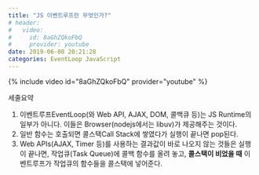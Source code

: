 ```yaml
---
title: "JS 이벤트루프란 무엇인가?"
# header:
#   video:
#     id: 8aGhZQkoFbQ
#     provider: youtube
date: 2019-06-08 20:21:28
categories: EventLoop JavaScript
---
```


{% include video id="8aGhZQkoFbQ" provider="youtube" %}

세줄요약
1. 이벤트루프EventLoop(와 Web API, AJAX, DOM, 콜백큐 등)는 JS Runtime의 일부가 아니다. 이들은 Browser(nodejs에서는 libuv)가 제공해주는 것이다.
2. 일반 함수는 호출되면 콜스택Call Stack에 쌓였다가 실행이 끝나면 pop된다.
3. Web APIs(AJAX, Timer 등)를 사용하는 결과값이 바로 나오지 않는 것들은 실행이 끝나면, 작업큐(Task Queue)에 콜백 함수를 올려 놓고, **콜스택이 비었을 때** 이벤트루프가 작업큐의 함수들을 콜스택에 넣어준다.  
